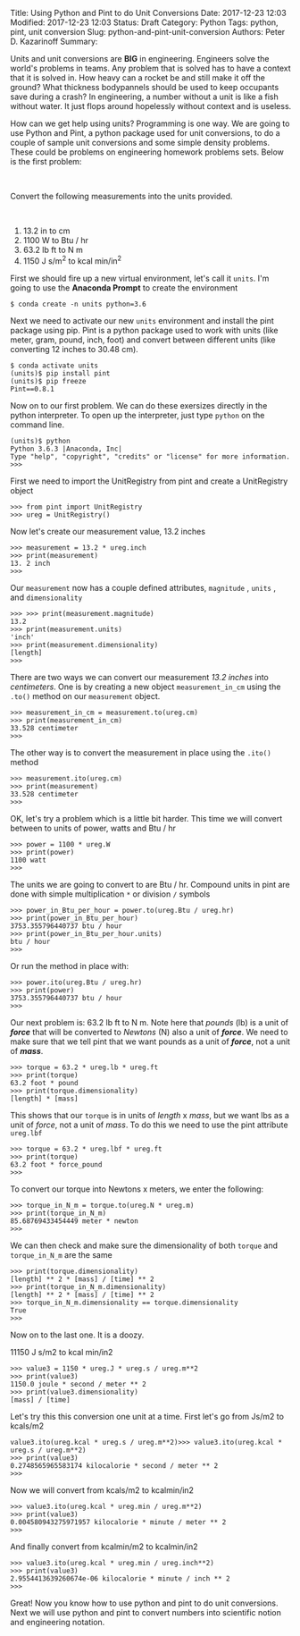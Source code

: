 Title: Using Python and Pint to do Unit Conversions
Date: 2017-12-23 12:03
Modified: 2017-12-23 12:03
Status: Draft
Category: Python
Tags: python, pint, unit conversion
Slug: python-and-pint-unit-conversion
Authors: Peter D. Kazarinoff
Summary:

Units and unit conversions are **BIG** in engineering. Engineers solve the world's problems in teams. Any problem that is solved has to have a context that it is solved in. How heavy can a rocket be and still make it off the ground? What thickness bodypannels should be used to keep occupants save during a crash? In engineering, a number without a unit is like a fish without water. It just flops around hopelessly without context and is useless. 

How can we get help using units? Programming is one way. We are going to use Python and Pint, a python package used for unit conversions, to do a couple of sample unit conversions and some simple density problems. These could be problems on engineering homework problems sets. Below is the first problem:

</br>

Convert the following measurements into the units provided.

</br>

1. 13.2 in to cm
2. 1100 W to Btu / hr
3. 63.2 lb ft to N m
4. 1150 J s/m<sup>2</sup> to kcal min/in<sup>2</sup>

First we should fire up a new virtual environment, let's call it ```units```. I'm going to use the **Anaconda Prompt** to create the environment

```
$ conda create -n units python=3.6
```

Next we need to activate our new ```units``` environment and install the pint package using pip. Pint is a python package used to work with units (like meter, gram, pound, inch, foot) and convert between different units (like converting 12 inches to 30.48 cm).

```
$ conda activate units
(units)$ pip install pint
(units)$ pip freeze
Pint==0.8.1
```

Now on to our first problem. We can do these exersizes directly in the python interpreter. To open up the interpreter, just type ```python``` on the command line.

```
(units)$ python
Python 3.6.3 |Anaconda, Inc|
Type "help", "copyright", "credits" or "license" for more information.
>>>
```

First we need to import the UnitRegistry from pint and create a UnitRegistry object

```
>>> from pint import UnitRegistry
>>> ureg = UnitRegistry()
```

Now let's create our measurement value, 13.2 inches

```
>>> measurement = 13.2 * ureg.inch
>>> print(measurement)
13. 2 inch
>>>
```

Our ```measurement``` now has a couple defined attributes, ```magnitude``` , ```units``` , and ```dimensionality```

```
>>> >>> print(measurement.magnitude)
13.2
>>> print(measurement.units)
'inch'
>>> print(measurement.dimensionality)
[length]
>>>
```

There are two ways we can convert our measurement _13.2 inches_ into _centimeters_. One is by creating a new object ```measurement_in_cm``` using the ```.to()``` method on our ```measurement``` object.

```
>>> measurement_in_cm = measurement.to(ureg.cm)
>>> print(measurement_in_cm)
33.528 centimeter
>>> 
```

The other way is to convert the measurement in place using the ```.ito()``` method

```
>>> measurement.ito(ureg.cm)
>>> print(measurement)
33.528 centimeter
>>> 
```

OK, let's try a problem which is a little bit harder. This time we will convert between to units of power, watts and Btu / hr

```
>>> power = 1100 * ureg.W
>>> print(power)
1100 watt
>>> 
```

The units we are going to convert to are Btu / hr. Compound units in pint are done with simple multiplication ```*``` or division ```/``` symbols

```
>>> power_in_Btu_per_hour = power.to(ureg.Btu / ureg.hr)
>>> print(power_in_Btu_per_hour)
3753.355796440737 btu / hour
>>> print(power_in_Btu_per_hour.units)
btu / hour
>>>
```

Or run the method in place with:

```
>>> power.ito(ureg.Btu / ureg.hr)
>>> print(power)
3753.355796440737 btu / hour
>>> 
```

Our next problem is: 63.2 lb ft to N m. Note here that _pounds_ (lb) is a unit of **_force_** that will be converted to _Newtons_ (N) also a unit of **_force_**. We need to make sure that we tell pint that we want pounds as a unit of **_force_**, not a unit of **_mass_**.

```
>>> torque = 63.2 * ureg.lb * ureg.ft
>>> print(torque)
63.2 foot * pound
>>> print(torque.dimensionality)
[length] * [mass]
```

This shows that our ```torque``` is in units of *length* x *mass*, but we want lbs as a unit of *force*, not a unit of *mass*. To do this we need to use the pint attribute ```ureg.lbf```

```
>>> torque = 63.2 * ureg.lbf * ureg.ft
>>> print(torque)
63.2 foot * force_pound
>>> 
```

To convert our torque into Newtons x meters, we enter the following:

```
>>> torque_in_N_m = torque.to(ureg.N * ureg.m)
>>> print(torque_in_N_m)
85.68769433454449 meter * newton
>>> 
```

We can then check and make sure the dimensionality of both ```torque``` and ```torque_in_N_m``` are the same

```
>>> print(torque.dimensionality)
[length] ** 2 * [mass] / [time] ** 2
>>> print(torque_in_N_m.dimensionality)
[length] ** 2 * [mass] / [time] ** 2
>>> torque_in_N_m.dimensionality == torque.dimensionality
True
>>> 
```

Now on to the last one. It is a doozy. 

11150 J s/m2 to kcal min/in2


```
>>> value3 = 1150 * ureg.J * ureg.s / ureg.m**2
>>> print(value3)
1150.0 joule * second / meter ** 2
>>> print(value3.dimensionality)
[mass] / [time]
```

Let's try this this conversion one unit at a time. First let's go from Js/m2 to kcals/m2

``` 
value3.ito(ureg.kcal * ureg.s / ureg.m**2)>>> value3.ito(ureg.kcal * ureg.s / ureg.m**2)
>>> print(value3)
0.2748565965583174 kilocalorie * second / meter ** 2
>>>
```

Now we will convert from kcals/m2 to kcalmin/in2

```
>>> value3.ito(ureg.kcal * ureg.min / ureg.m**2)
>>> print(value3)
0.004580943275971957 kilocalorie * minute / meter ** 2
>>> 
```

And finally convert from kcalmin/m2 to kcalmin/in2

```
>>> value3.ito(ureg.kcal * ureg.min / ureg.inch**2)
>>> print(value3)
2.9554413639260674e-06 kilocalorie * minute / inch ** 2
>>> 
```

Great! Now you know how to use python and pint to do unit conversions. Next we will use python and pint to convert numbers into scientific notion and engineering notation.

